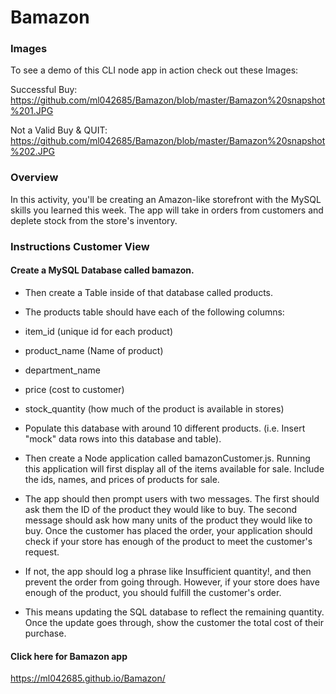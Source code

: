 # Bamazon

### Images
To see a demo of this CLI node app in action check out these Images:

Successful Buy:
https://github.com/ml042685/Bamazon/blob/master/Bamazon%20snapshot%201.JPG

Not a Valid Buy & QUIT:
https://github.com/ml042685/Bamazon/blob/master/Bamazon%20snapshot%202.JPG


### Overview
In this activity, you'll be creating an Amazon-like storefront with the MySQL skills you learned this week. The app will take in orders from customers and deplete stock from the store's inventory.

### Instructions Customer View


#### Create a MySQL Database called bamazon.

* Then create a Table inside of that database called products.

* The products table should have each of the following columns:

* item_id (unique id for each product)

* product_name (Name of product)

* department_name

* price (cost to customer)

* stock_quantity (how much of the product is available in stores)

* Populate this database with around 10 different products. (i.e. Insert "mock" data rows into this database and table).

* Then create a Node application called bamazonCustomer.js. Running this application will first display all of the items available for sale. Include the ids, names, and prices of products for sale.

* The app should then prompt users with two messages.
The first should ask them the ID of the product they would like to buy.
The second message should ask how many units of the product they would like to buy.
Once the customer has placed the order, your application should check if your store has enough of the product to meet the customer's request.

* If not, the app should log a phrase like Insufficient quantity!, and then prevent the order from going through.
However, if your store does have enough of the product, you should fulfill the customer's order.

* This means updating the SQL database to reflect the remaining quantity.
Once the update goes through, show the customer the total cost of their purchase.

#### Click here for Bamazon app
https://ml042685.github.io/Bamazon/

